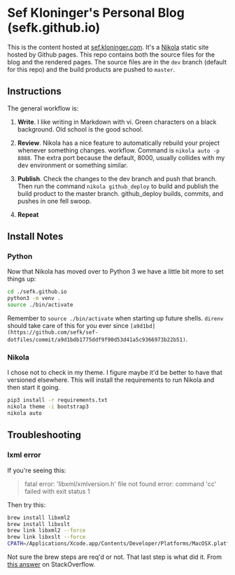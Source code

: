 # Sef Kloninger's Personal Blog (sefk.github.io)

This is the content hosted at [sef.kloninger.com][]. It's a [Nikola][]
static site hosted by Github pages. This repo contains both the
source files for the blog and the rendered pages. The source files
are in the ```dev``` branch (default for this repo) and the build
products are pushed to ```master```.

[sef.kloninger.com]: https://sef.kloninger.com/
[Nikola]: https://getnikola.com

## Instructions

The general workflow is:

1. **Write**. I like writing in Markdown with vi. Green characters on a black
   background. Old school is the good school.

2. **Review**. Nikola has a nice feature to automatically rebuild your project
   whenever something changes. workflow.  Command is ```nikola auto -p 8888```.
   The extra port because the default, 8000, usually collides with my dev
   environment or something similar.

3. **Publish**.  Check the changes to the dev branch and push that branch. Then
   run the command ```nikola github_deploy``` to build and publish the build
   product to the master branch. github_deploy builds, commits, and pushes in
   one fell swoop.

4. **Repeat**

## Install Notes

### Python

Now that Nikola has moved over to Python 3 we have a little bit more to set things up:

```bash
cd ./sefk.github.io
python3 -m venv .
source ./bin/activate
```

Remember to ```source ./bin/activate``` when starting up future shells. `direnv`
should take care of this for you ever since
`[a9d1bd](https://github.com/sefk/sef-dotfiles/commit/a9d1bdb1775ddf9f90d53d41a5c9366973b22b51)`.

### Nikola

I chose not to check in my theme. I figure maybe it'd be better to have that versioned
elsewhere. This will install the requirements to run Nikola and then start it going.

```bash
pip3 install -r requirements.txt
nikola theme -i bootstrap3
nikola auto
```

## Troubleshooting

### lxml error

If you're seeing this:

> fatal error: 'libxml/xmlversion.h' file not found
> error: command 'cc' failed with exit status 1

Then try this:

```bash
brew install libxml2
brew install libxslt
brew link libxml2 --force
brew link libxslt --force
CPATH=/Applications/Xcode.app/Contents/Developer/Platforms/MacOSX.platform/Developer/SDKs/MacOSX10.9.sdk/usr/include/libxml2 CFLAGS=-Qunused-arguments CPPFLAGS=-Qunused-arguments pip install lxml
```

Not sure the brew steps are req'd or not. That last step is what
did it. From [this answer][] on StackOverflow.

[this answer]: http://stackoverflow.com/questions/19548011/cannot-install-lxml-on-mac-os-x-10-9
